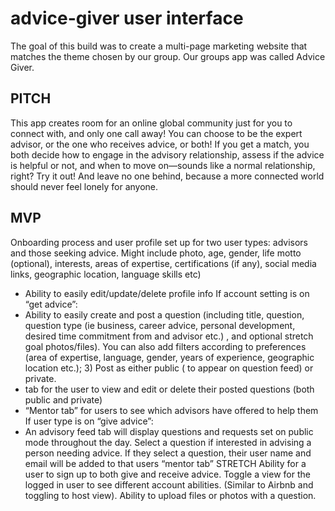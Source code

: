 # advice-giver user interface

The goal of this build was to create a multi-page marketing website that matches the theme chosen by our group. Our groups app was called Advice Giver. 

## PITCH
This app creates room for an online global community just for you to connect with, and only one call away! You can choose to be the expert advisor, or the one who receives advice, or both! If you get a match, you both decide how to engage in the advisory relationship, assess if the advice is helpful or not, and when to move on—sounds like a normal relationship, right? Try it out! And leave no one behind, because a more connected world should never feel lonely for anyone.

## MVP

Onboarding process and user profile set up for two user types: advisors and those seeking advice.  Might include photo, age, gender, life motto (optional), interests, areas of expertise, certifications (if any), social media links, geographic location, language skills etc)
- Ability to easily edit/update/delete profile info
If account setting is on “get advice”:
- Ability to easily create and post a question (including title,
question, question type (ie business, career advice, personal
development, desired time commitment from and advisor etc.) , and optional stretch goal photos/files). You can also add filters according to preferences (area of expertise, language, gender, years of experience, geographic location etc.); 3) Post as either public ( to appear on question feed) or private.
- tab for the user to view and edit or delete their posted questions (both public and private)
- “Mentor tab” for users to see which advisors have offered to help them
If user type is on “give advice”:
- An advisory feed tab will display questions and requests set on public mode throughout the day. Select a question if interested in advising a person needing advice. If they select a question, their user name and email will be added to that users “mentor tab”
STRETCH
Ability for a user to sign up to both give and receive advice. Toggle a view for the logged in user to see different account abilities. (Similar to Airbnb and toggling to host view).
Ability to upload files or photos with a question.